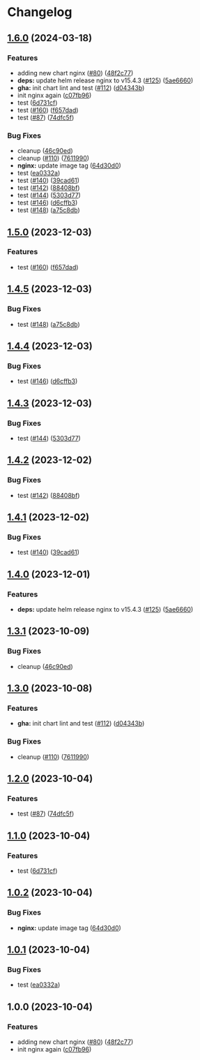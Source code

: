 # Changelog

## [1.6.0](https://github.com/apentsak-vitech/meowhq-helm-charts/compare/meowhq-nginx-v1.5.0...meowhq-nginx-v1.6.0) (2024-03-18)


### Features

* adding new chart nginx ([#80](https://github.com/apentsak-vitech/meowhq-helm-charts/issues/80)) ([48f2c77](https://github.com/apentsak-vitech/meowhq-helm-charts/commit/48f2c7773a88151d8b890d2f4006b5373c5a86ce))
* **deps:** update helm release nginx to v15.4.3 ([#125](https://github.com/apentsak-vitech/meowhq-helm-charts/issues/125)) ([5ae6660](https://github.com/apentsak-vitech/meowhq-helm-charts/commit/5ae66607744a9f4636a23eccee54cf773dc2fb2b))
* **gha:** init chart lint and test ([#112](https://github.com/apentsak-vitech/meowhq-helm-charts/issues/112)) ([d04343b](https://github.com/apentsak-vitech/meowhq-helm-charts/commit/d04343b99d2cbf37e0bfc1f4f9809203c4038f7a))
* init nginx again ([c07fb96](https://github.com/apentsak-vitech/meowhq-helm-charts/commit/c07fb96aa43e8ae913e385e1f092afae76ed85f5))
* test ([6d731cf](https://github.com/apentsak-vitech/meowhq-helm-charts/commit/6d731cfdaa71a60a55ce1d4349e70aeedf189f20))
* test ([#160](https://github.com/apentsak-vitech/meowhq-helm-charts/issues/160)) ([f657dad](https://github.com/apentsak-vitech/meowhq-helm-charts/commit/f657dada50a1f619d734e19af1efb1be04af3475))
* test ([#87](https://github.com/apentsak-vitech/meowhq-helm-charts/issues/87)) ([74dfc5f](https://github.com/apentsak-vitech/meowhq-helm-charts/commit/74dfc5f26ca51c930d2dc66db94a9881975aa025))


### Bug Fixes

* cleanup ([46c90ed](https://github.com/apentsak-vitech/meowhq-helm-charts/commit/46c90ed5bff036a62d35255b025c5aea0117bb43))
* cleanup ([#110](https://github.com/apentsak-vitech/meowhq-helm-charts/issues/110)) ([7611990](https://github.com/apentsak-vitech/meowhq-helm-charts/commit/76119901226d4a1cb395a831fa76501dd041d4b0))
* **nginx:** update image tag ([64d30d0](https://github.com/apentsak-vitech/meowhq-helm-charts/commit/64d30d0970a9f75c671676fef66b2f531c635727))
* test ([ea0332a](https://github.com/apentsak-vitech/meowhq-helm-charts/commit/ea0332a7ce85baa4f03fad46a2126f7bbd59c4e2))
* test ([#140](https://github.com/apentsak-vitech/meowhq-helm-charts/issues/140)) ([39cad61](https://github.com/apentsak-vitech/meowhq-helm-charts/commit/39cad61e368905fa25fe48a6c57950fba55c1ef3))
* test ([#142](https://github.com/apentsak-vitech/meowhq-helm-charts/issues/142)) ([88408bf](https://github.com/apentsak-vitech/meowhq-helm-charts/commit/88408bf1fba6bd185894e3514d735a78dc04eddd))
* test ([#144](https://github.com/apentsak-vitech/meowhq-helm-charts/issues/144)) ([5303d77](https://github.com/apentsak-vitech/meowhq-helm-charts/commit/5303d777770199074266b6863bd63fd56fed4524))
* test ([#146](https://github.com/apentsak-vitech/meowhq-helm-charts/issues/146)) ([d6cffb3](https://github.com/apentsak-vitech/meowhq-helm-charts/commit/d6cffb3e274c072c7d24b69045726f48435db665))
* test ([#148](https://github.com/apentsak-vitech/meowhq-helm-charts/issues/148)) ([a75c8db](https://github.com/apentsak-vitech/meowhq-helm-charts/commit/a75c8dbbcfed1c5cc948af6589fa98db5069e62b))

## [1.5.0](https://github.com/sunggun-yu/meowhq-helm-charts/compare/meowhq-nginx-v1.4.5...meowhq-nginx-v1.5.0) (2023-12-03)


### Features

* test ([#160](https://github.com/sunggun-yu/meowhq-helm-charts/issues/160)) ([f657dad](https://github.com/sunggun-yu/meowhq-helm-charts/commit/f657dada50a1f619d734e19af1efb1be04af3475))

## [1.4.5](https://github.com/sunggun-yu/meowhq-helm-charts/compare/meowhq-nginx-v1.4.4...meowhq-nginx-v1.4.5) (2023-12-03)


### Bug Fixes

* test ([#148](https://github.com/sunggun-yu/meowhq-helm-charts/issues/148)) ([a75c8db](https://github.com/sunggun-yu/meowhq-helm-charts/commit/a75c8dbbcfed1c5cc948af6589fa98db5069e62b))

## [1.4.4](https://github.com/sunggun-yu/meowhq-helm-charts/compare/meowhq-nginx-v1.4.3...meowhq-nginx-v1.4.4) (2023-12-03)


### Bug Fixes

* test ([#146](https://github.com/sunggun-yu/meowhq-helm-charts/issues/146)) ([d6cffb3](https://github.com/sunggun-yu/meowhq-helm-charts/commit/d6cffb3e274c072c7d24b69045726f48435db665))

## [1.4.3](https://github.com/sunggun-yu/meowhq-helm-charts/compare/meowhq-nginx-v1.4.2...meowhq-nginx-v1.4.3) (2023-12-03)


### Bug Fixes

* test ([#144](https://github.com/sunggun-yu/meowhq-helm-charts/issues/144)) ([5303d77](https://github.com/sunggun-yu/meowhq-helm-charts/commit/5303d777770199074266b6863bd63fd56fed4524))

## [1.4.2](https://github.com/sunggun-yu/meowhq-helm-charts/compare/meowhq-nginx-v1.4.1...meowhq-nginx-v1.4.2) (2023-12-02)


### Bug Fixes

* test ([#142](https://github.com/sunggun-yu/meowhq-helm-charts/issues/142)) ([88408bf](https://github.com/sunggun-yu/meowhq-helm-charts/commit/88408bf1fba6bd185894e3514d735a78dc04eddd))

## [1.4.1](https://github.com/sunggun-yu/meowhq-helm-charts/compare/meowhq-nginx-v1.4.0...meowhq-nginx-v1.4.1) (2023-12-02)


### Bug Fixes

* test ([#140](https://github.com/sunggun-yu/meowhq-helm-charts/issues/140)) ([39cad61](https://github.com/sunggun-yu/meowhq-helm-charts/commit/39cad61e368905fa25fe48a6c57950fba55c1ef3))

## [1.4.0](https://github.com/sunggun-yu/meowhq-helm-charts/compare/meowhq-nginx-v1.3.1...meowhq-nginx-v1.4.0) (2023-12-01)


### Features

* **deps:** update helm release nginx to v15.4.3 ([#125](https://github.com/sunggun-yu/meowhq-helm-charts/issues/125)) ([5ae6660](https://github.com/sunggun-yu/meowhq-helm-charts/commit/5ae66607744a9f4636a23eccee54cf773dc2fb2b))

## [1.3.1](https://github.com/sunggun-yu/meowhq-helm-charts/compare/meowhq-nginx-v1.3.0...meowhq-nginx-v1.3.1) (2023-10-09)


### Bug Fixes

* cleanup ([46c90ed](https://github.com/sunggun-yu/meowhq-helm-charts/commit/46c90ed5bff036a62d35255b025c5aea0117bb43))

## [1.3.0](https://github.com/sunggun-yu/meowhq-helm-charts/compare/meowhq-nginx-v1.2.0...meowhq-nginx-v1.3.0) (2023-10-08)


### Features

* **gha:** init chart lint and test ([#112](https://github.com/sunggun-yu/meowhq-helm-charts/issues/112)) ([d04343b](https://github.com/sunggun-yu/meowhq-helm-charts/commit/d04343b99d2cbf37e0bfc1f4f9809203c4038f7a))


### Bug Fixes

* cleanup ([#110](https://github.com/sunggun-yu/meowhq-helm-charts/issues/110)) ([7611990](https://github.com/sunggun-yu/meowhq-helm-charts/commit/76119901226d4a1cb395a831fa76501dd041d4b0))

## [1.2.0](https://github.com/sunggun-yu/meowhq-helm-charts/compare/meowhq-nginx-v1.1.0...meowhq-nginx-v1.2.0) (2023-10-04)


### Features

* test ([#87](https://github.com/sunggun-yu/meowhq-helm-charts/issues/87)) ([74dfc5f](https://github.com/sunggun-yu/meowhq-helm-charts/commit/74dfc5f26ca51c930d2dc66db94a9881975aa025))

## [1.1.0](https://github.com/sunggun-yu/meowhq-helm-charts/compare/meowhq-nginx-v1.0.2...meowhq-nginx-v1.1.0) (2023-10-04)


### Features

* test ([6d731cf](https://github.com/sunggun-yu/meowhq-helm-charts/commit/6d731cfdaa71a60a55ce1d4349e70aeedf189f20))

## [1.0.2](https://github.com/sunggun-yu/meowhq-helm-charts/compare/meowhq-nginx-v1.0.1...meowhq-nginx-v1.0.2) (2023-10-04)


### Bug Fixes

* **nginx:** update image tag ([64d30d0](https://github.com/sunggun-yu/meowhq-helm-charts/commit/64d30d0970a9f75c671676fef66b2f531c635727))

## [1.0.1](https://github.com/sunggun-yu/meowhq-helm-charts/compare/meowhq-nginx-v1.0.0...meowhq-nginx-v1.0.1) (2023-10-04)


### Bug Fixes

* test ([ea0332a](https://github.com/sunggun-yu/meowhq-helm-charts/commit/ea0332a7ce85baa4f03fad46a2126f7bbd59c4e2))

## 1.0.0 (2023-10-04)


### Features

* adding new chart nginx ([#80](https://github.com/sunggun-yu/meowhq-helm-charts/issues/80)) ([48f2c77](https://github.com/sunggun-yu/meowhq-helm-charts/commit/48f2c7773a88151d8b890d2f4006b5373c5a86ce))
* init nginx again ([c07fb96](https://github.com/sunggun-yu/meowhq-helm-charts/commit/c07fb96aa43e8ae913e385e1f092afae76ed85f5))
